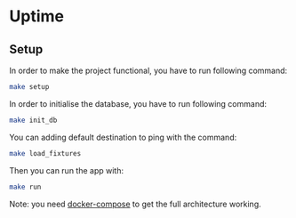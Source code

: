 # Uptime

## Setup

In order to make the project functional, you have to run following command:

``` sh
make setup
```

In order to initialise the database, you have to run following command:

```sh
make init_db
```

You can adding default destination to ping with the command:

```sh
make load_fixtures
```

Then you can run the app with:

```sh
make run 
```

Note: you need [docker-compose](https://docs.docker.com/compose/#installation-and-set-up) to get the full architecture working.
